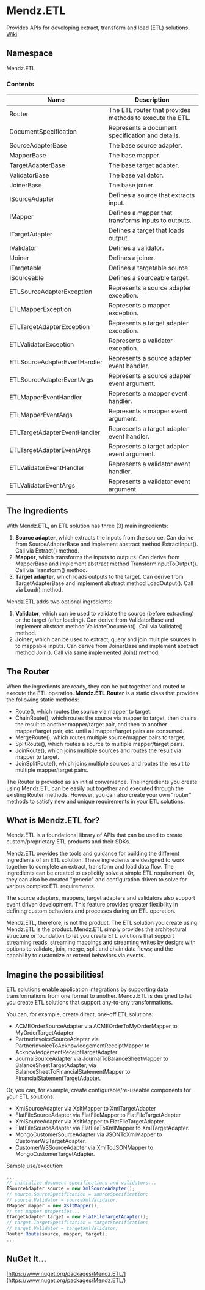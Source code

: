 # Mendz.ETL
Provides APIs for developing extract, transform and load (ETL) solutions. [Wiki](https://github.com/etmendz/Mendz.ETL/wiki)
## Namespace
Mendz.ETL
### Contents
Name | Description
---- | -----------
Router | The ETL router that provides methods to execute the ETL.
DocumentSpecification | Represents a document specification and details.
SourceAdapterBase | The base source adapter.
MapperBase | The base mapper.
TargetAdapterBase | The base target adapter.
ValidatorBase | The base validator.
JoinerBase | The base joiner.
ISourceAdapter | Defines a source that extracts input.
IMapper | Defines a mapper that transforms inputs to outputs.
ITargetAdapter | Defines a target that loads output.
IValidator | Defines a validator.
IJoiner | Defines a joiner.
ITargetable | Defines a targetable source.
ISourceable | Defines a sourceable target.
ETLSourceAdapterException | Represents a source adapter exception.
ETLMapperException | Represents a mapper exception.
ETLTargetAdapterException | Represents a target adapter exception.
ETLValidatorException | Represents a validator exception.
ETLSourceAdapterEventHandler | Represents a source adapter event handler.
ETLSourceAdapterEventArgs | Represents a source adapter event argument.
ETLMapperEventHandler | Represents a mapper event handler.
ETLMapperEventArgs | Represents a mapper event argument.
ETLTargetAdapterEventHandler | Represents a target adapter event handler.
ETLTargetAdapterEventArgs | Represents a target adapter event argument.
ETLValidatorEventHandler | Represents a validator event handler.
ETLValidatorEventArgs | Represents a validator event argument.
## The Ingredients
With Mendz.ETL, an ETL solution has three (3) main ingredients:
1. **Source adapter**, which extracts the inputs from the source. Can derive from SourceAdapterBase and implement abstract method ExtractInput(). Call via Extract() method.
2. **Mapper**, which transforms the inputs to outputs. Can derive from MapperBase and implement abstract method TransformInputToOutput(). Call via Transform() method.
3. **Target adapter**, which loads outputs to the target. Can derive from TargetAdapterBase and implement abstract method LoadOutput(). Call via Load() method.

Mendz.ETL adds two optional ingredients:
1. **Validator**, which can be used to validate the source (before extracting) or the target (after loading). Can derive from ValidatorBase and implement abstract method ValidateDocument(). Call via Validate() method.
2. **Joiner**, which can be used to extract, query and join multiple sources in to mappable inputs. Can derive from JoinerBase and implement abstract method Join(). Call via same implemented Join() method.
## The Router
When the ingredients are ready, they can be put together and routed to execute the ETL operation.
**Mendz.ETL.Router** is a static class that provides the following static methods:
- Route(), which routes the source via mapper to target.
- ChainRoute(), which routes the source via mapper to target, then chains the result to another mapper/target pair, and then to another mapper/target pair, etc. until all mapper/target pairs are consumed.
- MergeRoute(), which routes multiple source/mapper pairs to target.
- SplitRoute(), which routes a source to multiple mapper/target pairs.
- JoinRoute(), which joins multiple sources and routes the result via mapper to target.
- JoinSplitRoute(), which joins multiple sources and routes the result to multiple mapper/target pairs.

The Router is provided as an initial convenience. The ingredients you create using Mendz.ETL can be easily put together and executed through the existing Router methods. However, you can also create your own "router" methods to satisfy new and unique requirements in your ETL solutions.
## What is Mendz.ETL for?
Mendz.ETL is a foundational library of APIs that can be used to create custom/proprietary ETL products and their SDKs.

Mendz.ETL provides the tools and guidance for building the different ingredients of an ETL solution.
These ingredients are designed to work together to complete an extract, transform and load data flow.
The ingredients can be created to explicitly solve a simple ETL requirement. Or,
they can also be created "generic" and configuration driven to solve for various complex ETL requirements.

The source adapters, mappers, target adapters and validators also support event driven development.
This feature provides greater flexibility in defining custom behaviors and processes during an ETL operation.

Mendz.ETL, therefore, is not the product. The ETL solution you create using Mendz.ETL is the product.
Mendz.ETL simply provides the architectural structure or foundation to let you create ETL solutions
that support streaming reads, streaming mappings and streaming writes by design;
with options to validate, join, merge, split and chain data flows; and
the capability to customize or extend behaviors via events.
## Imagine the possibilities!
ETL solutions enable application integrations by supporting data transformations from one format to another. Mendz.ETL is designed to let you create ETL solutions that support any-to-any transformations.

You can, for example, create direct, one-off ETL solutions:
- ACMEOrderSourceAdapter via ACMEOrderToMyOrderMapper to MyOrderTargetAdapter
- PartnerInvoiceSourceAdapter via PartnerInvoiceToAcknowledgementReceiptMapper to AcknowledgementReceiptTargetAdapter
- JournalSourceAdapter via JournalToBalanceSheetMapper to BalanceSheetTargetAdapter,
via BalanceSheetToFinancialStatementMapper to FinancialStatementTargetAdapter.

Or, you can, for example, create configurable/re-useable components for your ETL solutions:
- XmlSourceAdapter via XsltMapper to XmlTargetAdapter
- FlatFileSourceAdapter via FlatFileMapper to FlatFileTargetAdapter
- XmlSourceAdapter via XsltMapper to FlatFileTargetAdapter.
- FlatFileSourceAdapter via FlatFileToXmlMapper to XmlTargetAdapter.
- MongoCustomerSourceAdapter via JSONToXmlMapper to CustomerWSTargetAdapter.
- CustomerWSSourceAdapter via XmlToJSONMapper to MongoCustomerTargetAdapter.

Sample use/execution:
```C#
...
// initialize document specifications and validators...
ISourceAdapter source = new XmlSourceAdapter();
// source.SourceSpecification = sourceSpecification;
// source.Validator = sourceXmlValidator;
IMapper mapper = new XsltMapper();
// set mapper properties...
ITargetAdapter target = new FlatFileTargetAdapter();
// target.TargetSpecification = targetSpecification;
// target.Validator = targetXmlValidator;
Router.Route(source, mapper, target);
...
```
## NuGet It...
[https://www.nuget.org/packages/Mendz.ETL/](https://www.nuget.org/packages/Mendz.ETL/)
